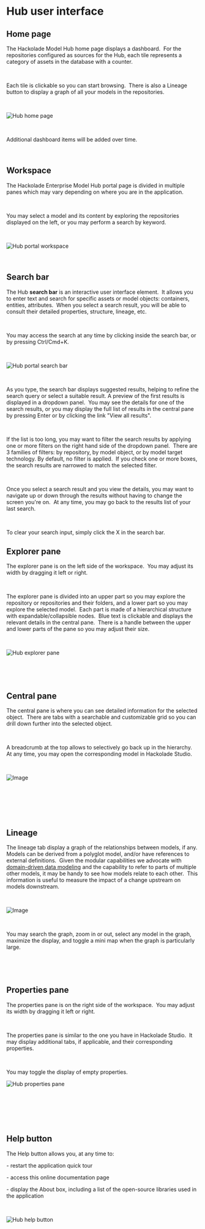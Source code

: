 # Hub user interface

## Home page

The Hackolade Model Hub home page displays a dashboard.&nbsp; For the repositories configured as sources for the Hub, each tile represents a category of assets in the database with a counter.&nbsp; &nbsp;

&nbsp;

Each tile is clickable so you can start browsing.&nbsp; There is also a Lineage button to display a graph of all your models in the repositories.

&nbsp;

![Hub home page](<lib/Hub home page.png>)

&nbsp;

Additional dashboard items will be added over time.

&nbsp;

## Workspace

The Hackolade Enterprise Model Hub portal page is divided in multiple panes which may vary depending on where you are in the application.

&nbsp;

You may select a model and its content by exploring the repositories displayed on the left, or you may perform a search by keyword.

&nbsp;

![Hub portal workspace](<lib/Hub portal workspace.png>)

&nbsp;

## Search bar

The Hub **search bar** is an interactive user interface element.&nbsp; It allows you to enter text and search for specific assets or model objects: containers, entities, attributes.&nbsp; When you select a search result, you will be able to consult their detailed properties, structure, lineage, etc. &nbsp;

&nbsp;

You may access the search at any time by clicking inside the search bar, or by pressing Ctrl/Cmd+K.

&nbsp;

![Hub portal search bar](<lib/Hub portal search bar.png>)

&nbsp;

As you type, the search bar displays suggested results, helping to refine the search query or select a suitable result. A preview of the first results is displayed in a dropdown panel.&nbsp; You may see the details for one of the search results, or you may display the full list of results in the central pane by pressing Enter or by clicking the link "View all results".

&nbsp;

If the list is too long, you may want to filter the search results by applying one or more filters on the right hand side of the dropdown panel.&nbsp; There are 3 families of filters: by repository, by model object, or by model target technology. By default, no filter is applied.&nbsp; If you check one or more boxes, the search results are narrowed to match the selected filter.

&nbsp;

Once you select a search result and you view the details, you may want to navigate up or down through the results without having to change the screen you're on.&nbsp; At any time, you may go back to the results list of your last search.

&nbsp;

To clear your search input, simply click the X in the search bar.

## Explorer pane

The explorer pane is on the left side of the workspace.&nbsp; You may adjust its width by dragging it left or right.

&nbsp;

The explorer pane is divided into an upper part so you may explore the repository or repositories and their folders, and a lower part so you may explore the selected model.&nbsp; Each part is made of a hierarchical structure with expandable/collapsible nodes.&nbsp; Blue text is clickable and displays the relevant details in the central pane.&nbsp; There is a handle between the upper and lower parts of the pane so you may adjust their size.

&nbsp;

![Hub explorer pane](<lib/Hub explorer pane.png>)

&nbsp;

&nbsp;

## Central pane

The central pane is where you can see detailed information for the selected object.&nbsp; There are tabs with a searchable and customizable grid so you can drill down further into the selected object.

&nbsp;

A breadcrumb at the top allows to selectively go back up in the hierarchy.&nbsp; At any time, you may open the corresponding model in Hackolade Studio.

&nbsp;

![Image](<lib/Hub central pane.png>)

&nbsp;

&nbsp;

&nbsp;

## Lineage

The lineage tab display a graph of the relationships between models, if any.&nbsp; Models can be derived from a polyglot model, and/or have references to external definitions.&nbsp; Given the modular capabilities we advocate with [domain-driven data modeling](<https://hackolade.com/domain-driven-data-modeling.html> "target=\"\_blank\"") and the capability to refer to parts of multiple other models, it may be handy to see how models relate to each other.&nbsp; This information is useful to measure the impact of a change upstream on models downstream. &nbsp;

&nbsp;

![Image](<lib/Hub lineage diagram.png>)

&nbsp;

You may search the graph, zoom in or out, select any model in the graph, maximize the display, and toggle a mini map when the graph is particularly large.

&nbsp;

&nbsp;

## Properties pane

The properties pane is on the right side of the workspace.&nbsp; You may adjust its width by dragging it left or right.

&nbsp;

The properties pane is similar to the one you have in Hackolade Studio.&nbsp; It may display additional tabs, if applicable, and their corresponding properties.

&nbsp;

You may toggle the display of empty properties.

![Hub properties pane](<lib/Hub properties pane.png>)

&nbsp;

&nbsp;

&nbsp;

## Help button

The Help button allows you, at any time to:

\- restart the application quick tour

\- access this online documentation page

\- display the About box, including a list of the open-source libraries used in the application

&nbsp;

![Hub help button](<lib/Hub help button.png>)

&nbsp;

